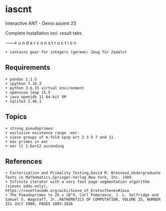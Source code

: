 # iascnt
Interactive ANT - Demo ascent 23

Complete Installation incl. result tabs

---> u n d e r  c o n s t r u c t i o n 

	+ contains gear for integers (german: Zeug für Zaaaln)

## Requirements
	+ pandas 1.1.5
	+ ipython 7.16.3
	+ python 3.6.15 virtual environment
	+ opensuse leap 15.5
	+ java openjdk 11 64-bit VM
	+ sqlite3 3.46.1

## Topics
	+ strong pseudoprimes:
	+ exclusive existence range -eer-   
	+ sieve groups of m-fold spsp wrt 2 3 5 7 and 11
	+ max primes in eer
	+ eer lt 1.6e+12 ascending

## References
	+ Factorization and Primality Testing,David M. Bressoud,Undergraduate Texts in Mathematics,Springer-Verlag New York, Inc. 1989
	+ Infinite iterator with a very fast page segmentation algorithm (sieves odds-only), https://rosettacode.org/wiki/Sieve_of_Eratosthenes#Java
	+ The Pseudoprimes to 25 x 10^9, Carl Pomerance, J. L. Selfridge and Samuel S. Wagstaff, Jr.,MATHEMATICS OF COMPUTATION, VOLUME 35, NUMBER 151 JULY 1980, PAGES 1003-1026
		
